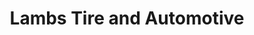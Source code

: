 ---
title: "Lambs Tire and Automotive"
url: /georgetown/lambs-tire-and-automotive/
shop: Autowerkstatt
---
